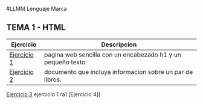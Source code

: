 #LLMM
Lenguaje Marca
## TEMA 1 - HTML
Ejercicio | Descripcion
----------|------------
[Ejercicio 1](/Tema%201/nuevo1.html)| pagina web sencilla con un encabezado h1 y un pequeño texto.
[Ejercicio 2](/Tema%201/xml.xml)| documento que incluya informacion sobre un par de libros.
[Ejercicio 3](/Tema%201/ejercicio%201.html) ejercicio 1 ra1
[Ejercicio 4](
